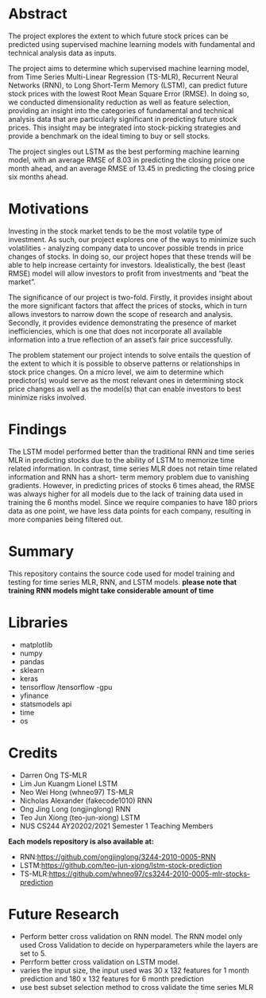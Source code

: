 # Abstract
The project explores the extent to which future stock prices can be predicted using supervised machine learning models with fundamental and technical analysis data as inputs. 

The project aims to determine which supervised machine learning model, from Time Series Multi-Linear Regression (TS-MLR), Recurrent Neural Networks (RNN), to Long Short-Term Memory (LSTM), can predict future stock prices with the lowest Root Mean Square Error (RMSE). In doing so, we conducted dimensionality reduction as well as feature selection, providing an insight into the categories of fundamental and technical analysis data that are particularly significant in predicting future stock prices. This insight may be integrated into stock-picking strategies and provide a benchmark on the ideal timing to buy or sell stocks.

The project singles out LSTM as the best performing machine learning model, with an average RMSE of 8.03 in predicting the closing price one month ahead, and an average RMSE of 13.45 in predicting the closing price six months ahead.

# Motivations

Investing in the stock market tends to be the most volatile type of investment. As such, our project explores one of the ways to minimize such volatilities - analyzing company data to uncover possible trends in price changes of stocks. In doing so, our project hopes that these trends will be able to help increase certainty for investors. Idealistically, the best (least RMSE) model will allow investors to profit from investments and “beat the market”. 

The significance of our project is two-fold. Firstly, it provides insight about the more significant factors that affect the prices of stocks, which in turn allows investors to narrow down the scope of research and analysis. Secondly, it provides evidence demonstrating the presence of market inefficiencies, which is one that does not incorporate all available information into a true reflection of an asset’s fair price successfully.   

The problem statement our project intends to solve entails the question of the extent to which it is possible to observe patterns or relationships in stock price changes. On a micro level, we aim to determine which predictor(s) would serve as the most relevant ones in determining stock price changes as well as the model(s) that can enable investors to best minimize risks involved.


# Findings

The LSTM model performed better than the traditional RNN and time series MLR in predicting stocks due to the ability of LSTM to memorize time related information. In contrast, time series MLR does not retain time related information and RNN has a short- term memory problem due to vanishing gradients. However, in predicting prices of stocks 6 times ahead, the RMSE was always higher for all models due to the lack of training data used in training the 6 months model. Since we require companies to have 180 priors data as one point, we have less data points for each company, resulting in more companies being filtered out.



# Summary
This repository contains the source code used for model training and testing for time series MLR, RNN, and LSTM models.
<b> please note that training RNN models might take considerable amount of time</b>

# Libraries
* matplotlib 
* numpy 
* pandas
* sklearn
* keras
* tensorflow /tensorflow -gpu
* yfinance 
* statsmodels api
* time
* os

# Credits
* Darren Ong TS-MLR
* Lim Jun Kuangm Lionel LSTM
* Neo Wei Hong (whneo97) TS-MLR 
* Nicholas Alexander (fakecode1010) RNN
* Ong Jing Long (ongjinglong) RNN
* Teo Jun Xiong (teo-jun-xiong) LSTM
* NUS CS244 AY20202/2021 Semester 1  Teaching Members

<b> Each models repository is also available at: </b>
* RNN:https://github.com/ongjinglong/3244-2010-0005-RNN
* LSTM:https://github.com/teo-jun-xiong/lstm-stock-prediction
* TS-MLR:https://github.com/whneo97/cs3244-2010-0005-mlr-stocks-prediction


# Future Research 
* Perform better cross validation on RNN model. The RNN model only used Cross Validation to decide on hyperparameters while the layers are set to 5.
* Perrform better cross validation on LSTM model.
* varies the input size, the input used was 30 x 132 features for 1 month prediction and 180 x 132 features for 6 month prediction
* use best subset selection method to cross validate the time series MLR



